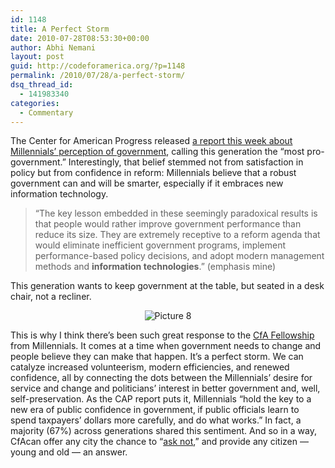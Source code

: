 ```yaml
---
id: 1148
title: A Perfect Storm
date: 2010-07-28T08:53:30+00:00
author: Abhi Nemani
layout: post
guid: http://codeforamerica.org/?p=1148
permalink: /2010/07/28/a-perfect-storm/
dsq_thread_id:
  - 141983340
categories:
  - Commentary
---
```

The Center for American Progress released [a report this week about Millennials&#8217; perception of government](http://www.americanprogress.org/issues/2010/07/dww_millennials.html), calling this generation the &#8220;most pro-government.&#8221; Interestingly, that belief stemmed not from satisfaction in policy but from confidence in reform: Millennials believe that a robust government can and will be smarter, especially if it embraces new information technology.

> &#8220;The key lesson embedded in these seemingly paradoxical results is that people would rather improve government performance than reduce its size. They are extremely receptive to a reform agenda that would eliminate inefficient government programs, implement performance-based policy decisions, and adopt modern management methods and **information technologies**.&#8221; (emphasis mine)

This generation wants to keep government at the table, but seated in a desk chair, not a recliner.

<p style="text-align: center;">
  <img class="size-full wp-image-1158 aligncenter" title="Picture 8" src="http://codeforamerica.org/wp-content/uploads/2010/07/Picture-8.png" alt="Picture 8" />
</p>

This is why I think there&#8217;s been such great response to the [CfA Fellowship](http://codeforamerica.org/fellows) from Millennials. It comes at a time when government needs to change and people believe they can make that happen. It&#8217;s a perfect storm. We can catalyze increased volunteerism, modern efficiencies, and renewed confidence, all by connecting the dots between the Millennials&#8217; desire for service and change and politicians&#8217; interest in better government and, well, self-preservation. As the CAP report puts it, Millennials &#8220;hold the key to a new era of public confidence in government‚ if public officials learn to spend taxpayers&#8217; dollars more carefully, and do what works.&#8221; In fact, a majority (67%) across generations shared this sentiment. And so in a way, CfAcan offer any city the chance to &#8220;[ask not](http://www.youtube.com/watch?v=JLdA1ikkoEc),&#8221; and provide any citizen &#8212; young and old &#8212; an answer.